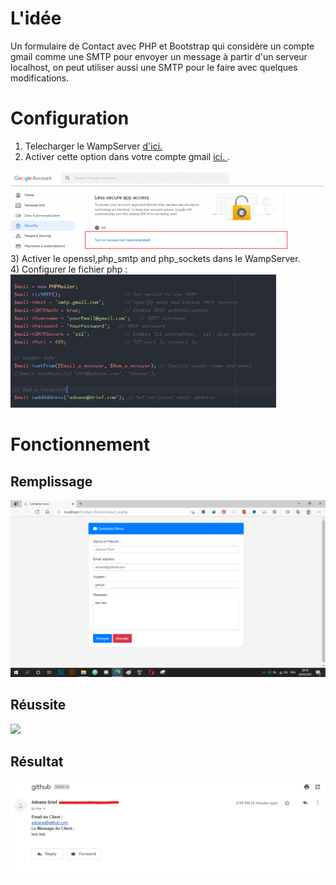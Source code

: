 # L'idée  

Un formulaire de Contact avec PHP et Bootstrap qui considère un compte gmail comme une SMTP pour envoyer un message à partir d'un serveur localhost,
on peut utiliser aussi une SMTP pour le faire avec quelques modifications.

# Configuration 
1) Telecharger le WampServer <a href="https://www.wampserver.com/en/">d'ici. </a>
2) Activer cette option dans votre compte gmail <a href="https://myaccount.google.com/security"> ici. </a>.
<img src="https://raw.githubusercontent.com/adnanedrief/Contact_form/main/google_account.png?token=ASH4O3W3MKF6IP63L2EXJKLANQ2Q6" width="500"/>
3) Activer le openssl,php_smtp and php_sockets dans le WampServer.<br>
4) Configurer le fichier php : <img src="https://raw.githubusercontent.com/adnanedrief/Contact_form/main/smtp_config.png?token=ASH4O3TXCKCGB3Q6QGQEV3DANQ3ZS" width="425"/>


# Fonctionnement 
## Remplissage ##

<img src="https://raw.githubusercontent.com/adnanedrief/Contact_form/main/remplissage.png?token=ASH4O3VYREW2RL6WZ324LLLANQ4G6" width="550"/>

## Réussite ##

<img src="https://raw.githubusercontent.com/adnanedrief/Contact_form/main/r%C3%A9ussite.png?token=ASH4O3WPWDIRYMK2NAKWN3LANQ4JG" width="425"/>

## Résultat ##

<img src="https://raw.githubusercontent.com/adnanedrief/Contact_form/main/email_recu.png?token=ASH4O3THIVNFXYADQKH5JTDANQ5AG" width="550"/>
